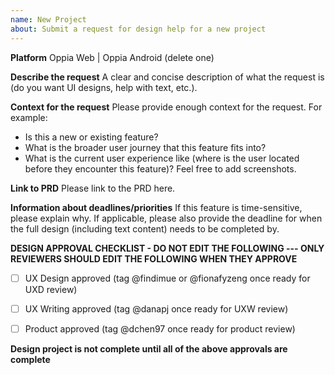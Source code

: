 ```yaml
---
name: New Project
about: Submit a request for design help for a new project
---
```

<!--
  - Thanks for taking the time to file a request for design help!
  - Please provide the information below so that the design team has enough context to provide support.
  -->

**Platform**
Oppia Web | Oppia Android (delete one)

**Describe the request**
A clear and concise description of what the request is (do you want UI designs, help with text, etc.).

**Context for the request**
Please provide enough context for the request. For example:
- Is this a new or existing feature?
- What is the broader user journey that this feature fits into?
- What is the current user experience like (where is the user located before they encounter this feature)? Feel free to add screenshots.

**Link to PRD**
Please link to the PRD here.

**Information about deadlines/priorities**
If this feature is time-sensitive, please explain why.
If applicable, please also provide the deadline for when the full design (including text content) needs to be completed by.

**DESIGN APPROVAL CHECKLIST - DO NOT EDIT THE FOLLOWING --- ONLY REVIEWERS SHOULD EDIT THE FOLLOWING WHEN THEY APPROVE**

- [ ] UX Design approved (tag @findimue or @fionafyzeng once ready for UXD review) 

- [ ] UX Writing approved (tag @danapj once ready for UXW review) 

- [ ] Product approved (tag @dchen97 once ready for product review)

**Design project is not complete until all of the above approvals are complete**
